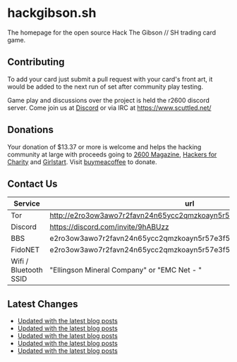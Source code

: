 # hackgibson.sh
The homepage for the open source Hack The Gibson // SH trading card game.


## Contributing

To add your card just submit a pull request with your card's front art, it would be added to the next run of set after community play testing.

Game play and discussions over the project is held the r2600 discord server. Come join us at [Discord](https://discord.com/invite/9hABUzz) or via IRC at https://www.scuttled.net/


## Donations

Your donation of $13.37 or more is welcome and helps the hacking community at large with proceeds going to [2600 Magazine](https://2600.com/), [Hackers for Charity](https://hackersforcharity.org) and [Girlstart](https://girlstart.org).  Visit [buymeacoffee](https://www.buymeacoffee.com/hackgibson.sh) to donate.


## Contact Us

Service | url
-|-
Tor | http://e2ro3ow3awo7r2favn24n65ycc2qmzkoayn5r57e3f56nvjwdcgg32ad.onion
Discord | https://discord.com/invite/9hABUzz
BBS | e2ro3ow3awo7r2favn24n65ycc2qmzkoayn5r57e3f56nvjwdcgg32ad.onion:23
FidoNET | e2ro3ow3awo7r2favn24n65ycc2qmzkoayn5r57e3f56nvjwdcgg32ad.onion:24554
Wifi / Bluetooth SSID | "Ellingson Mineral Company" or "EMC Net - <fidonet address>"

## Latest Changes
<!-- BLOG-POST-LIST:START -->
- [Updated with the latest blog posts](https://github.com/DFW2600/hackgibson.sh/commit/0f5580989b00ee8f81152360a64b4d9aca120673)
- [Updated with the latest blog posts](https://github.com/DFW2600/hackgibson.sh/commit/6f5b14c3cdb9ce2a0c512f5e6a561ac6937ecffc)
- [Updated with the latest blog posts](https://github.com/DFW2600/hackgibson.sh/commit/41a9f1749a5c5c295b97ffc1161a8e7d7e968ae8)
- [Updated with the latest blog posts](https://github.com/DFW2600/hackgibson.sh/commit/e3d1d3aa0beb3b77cadce4c9578270f2e82bd105)
- [Updated with the latest blog posts](https://github.com/DFW2600/hackgibson.sh/commit/49a7f4372b76c15c1d989910481db8177a6c2245)
<!-- BLOG-POST-LIST:END -->
